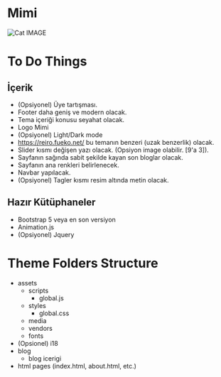 # Mimi

![Cat IMAGE](https://t4.ftcdn.net/jpg/03/03/62/45/360_F_303624505_u0bFT1Rnoj8CMUSs8wMCwoKlnWlh5Jiq.jpg "Mimi")

# To Do Things

## İçerik

- (Opsiyonel) Üye tartışması.
- Footer daha geniş ve modern olacak.
- Tema içeriği konusu seyahat olacak.
- Logo Mimi
- (Opsiyonel) Light/Dark mode
- https://reiro.fueko.net/ bu temanın benzeri (uzak benzerlik) olacak.
- Slider kısmı değişen yazı olacak. (Opsiyon image olabilir. [9'a 3]).
- Sayfanın sağında sabit şekilde kayan son bloglar olacak.
- Sayfanın ana renkleri belirlenecek.
- Navbar yapılacak.
- (Opsiyonel) Tagler kısmı resim altında metin olacak.


## Hazır Kütüphaneler

- Bootstrap 5 veya en son versiyon
- Animation.js
- (Opsiyonel) Jquery

# Theme Folders Structure
- assets
    - scripts
        - global.js
    - styles
        - global.css
    - media
    - vendors
    - fonts
- (Opsionel) i18
- blog
    - blog icerigi
- html pages (index.html, about.html, etc.)